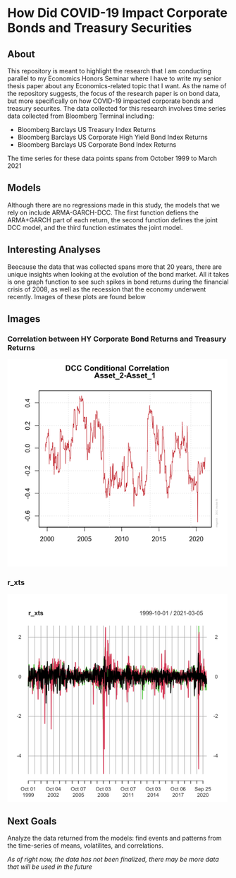 # How Did COVID-19 Impact Corporate Bonds and Treasury Securities

## About
This repository is meant to highlight the research that I am conducting parallel to my Economics Honors Seminar where I have to write my senior thesis paper about any Economics-related topic that I want. As the name of the repository suggests, the focus of the research paper is on bond data, but more specifically on how COVID-19 impacted corporate bonds and treasury securites. The data collected for this research involves time series data collected from Bloomberg Terminal including:

- Bloomberg Barclays US Treasury Index Returns
- Bloomberg Barclays US Corporate High Yield Bond Index Returns
- Bloomberg Barclays US Corporate Bond Index Returns

The time series for these data points spans from October 1999 to March 2021

## Models
Although there are no regressions made in this study, the models that we rely on include ARMA-GARCH-DCC. The first function defiens the ARMA+GARCH part of each return, the second function defines the joint DCC model, and the third function estimates the joint model.

## Interesting Analyses
Beecause the data that was collected spans more that 20 years, there are unique insights when looking at the evolution of the bond market. All it takes is one graph function to see such spikes in bond returns during the financial crisis of 2008, as well as the recession that the economy underwent recently. Images of these plots are found below

## Images

### Correlation between HY Corporate Bond Returns and Treasury Returns
<img src="https://github.com/JShimonov/Bond_Data_Analysis/blob/main/Images/HighYield_TreasuryReturns_Corr.png" width=500><br>

### r_xts
<img src="https://github.com/JShimonov/Bond_Data_Analysis/blob/main/Images/r_xts.png" width=500><br>

## Next Goals
Analyze the data returned from the models: find events and patterns from the time-series of means, volatilites, and correlations.

*As of right now, the data has not been finalized, there may be more data that will be used in the future*
